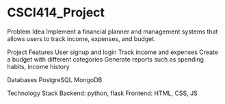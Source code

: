 # CSCI414_Project
Problem Idea 
Implement a financial planner and management systems that allows users to track income, expenses, and budget.   
 
Project Features 
User signup and login 
Track income and expenses 
Create a budget with different categories 
Generate reports such as spending habits, income history 
 
Databases 
PostgreSQL 
MongoDB 
 
Technology Stack 
Backend: python, flask 
Frontend: HTML, CSS, JS 


